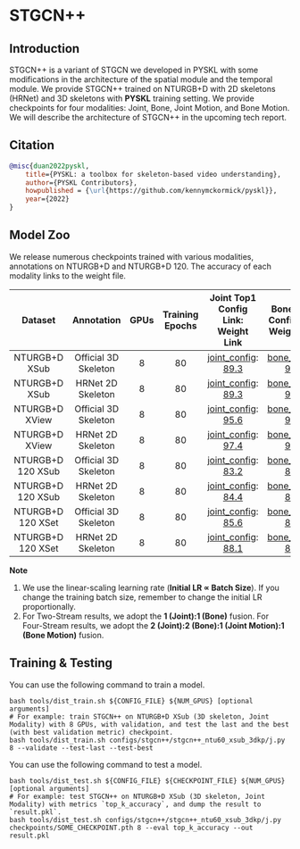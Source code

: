 # STGCN++

## Introduction

STGCN++ is a variant of STGCN we developed in PYSKL with some modifications in the architecture of the spatial module and the temporal module. We provide STGCN++ trained on NTURGB+D with 2D skeletons (HRNet) and 3D skeletons with **PYSKL** training setting. We provide checkpoints for four modalities: Joint, Bone, Joint Motion, and Bone Motion. We will describe the architecture of STGCN++ in the upcoming tech report.

## Citation

```BibTeX
@misc{duan2022pyskl,
    title={PYSKL: a toolbox for skeleton-based video understanding},
    author={PYSKL Contributors},
    howpublished = {\url{https://github.com/kennymckormick/pyskl}},
    year={2022}
}
```

## Model Zoo

We release numerous checkpoints trained with various modalities, annotations on NTURGB+D and NTURGB+D 120. The accuracy of each modality links to the weight file.

| Dataset | Annotation | GPUs | Training Epochs | Joint Top1<br/>Config Link: Weight Link | Bone Top1<br/>Config Link: Weight Link | Joint Motion Top1<br/>Config Link: Weight Link | Bone-Motion Top1<br/>Config Link: Weight Link | Two-Stream Top1 | Four Stream Top1 |
| :---: | :---: | :---: | :---: | :---: | :---: | :---: | :---: | :---: | :---: |
| NTURGB+D XSub | Official 3D Skeleton | 8 | 80 | [joint_config](/configs/stgcn++/stgcn++_ntu60_xsub_3dkp/j.py): [89.3](http://download.openmmlab.com/mmaction/pyskl/ckpt/stgcn++/stgcn++_ntu60_xsub_3dkp/j.pth) | [bone_config](/configs/stgcn++/stgcn++_ntu60_xsub_3dkp/b.py): [90.1](http://download.openmmlab.com/mmaction/pyskl/ckpt/stgcn++/stgcn++_ntu60_xsub_3dkp/b.pth) | [joint_motion_config](/configs/stgcn++/stgcn++_ntu60_xsub_3dkp/jm.py): [87.5](http://download.openmmlab.com/mmaction/pyskl/ckpt/stgcn++/stgcn++_ntu60_xsub_3dkp/jm.pth) | [bone_motion_config](/configs/stgcn++/stgcn++_ntu60_xsub_3dkp/bm.py): [87.3](http://download.openmmlab.com/mmaction/pyskl/ckpt/stgcn++/stgcn++_ntu60_xsub_3dkp/bm.pth) | 91.4 | 92.1 |
| NTURGB+D XSub | HRNet 2D Skeleton | 8 | 80 | [joint_config](/configs/stgcn++/stgcn++_ntu60_xsub_hrnet/j.py): [89.3](http://download.openmmlab.com/mmaction/pyskl/ckpt/stgcn++/stgcn++_ntu60_xsub_hrnet/j.pth) | [bone_config](/configs/stgcn++/stgcn++_ntu60_xsub_hrnet/b.py): [92.3](http://download.openmmlab.com/mmaction/pyskl/ckpt/stgcn++/stgcn++_ntu60_xsub_hrnet/b.pth) | [joint_motion_config](/configs/stgcn++/stgcn++_ntu60_xsub_hrnet/jm.py): [84.0](http://download.openmmlab.com/mmaction/pyskl/ckpt/stgcn++/stgcn++_ntu60_xsub_hrnet/jm.pth) | [bone_motion_config](/configs/stgcn++/stgcn++_ntu60_xsub_hrnet/bm.py): [88.8](http://download.openmmlab.com/mmaction/pyskl/ckpt/stgcn++/stgcn++_ntu60_xsub_hrnet/bm.pth) | 92.8 | 93.2 |
| NTURGB+D XView | Official 3D Skeleton | 8 | 80 | [joint_config](/configs/stgcn++/stgcn++_ntu60_xview_3dkp/j.py): [95.6](http://download.openmmlab.com/mmaction/pyskl/ckpt/stgcn++/stgcn++_ntu60_xview_3dkp/j.pth) | [bone_config](/configs/stgcn++/stgcn++_ntu60_xview_3dkp/b.py): [95.5](http://download.openmmlab.com/mmaction/pyskl/ckpt/stgcn++/stgcn++_ntu60_xview_3dkp/b.pth) | [joint_motion_config](/configs/stgcn++/stgcn++_ntu60_xview_3dkp/jm.py): [94.3](http://download.openmmlab.com/mmaction/pyskl/ckpt/stgcn++/stgcn++_ntu60_xview_3dkp/jm.pth) | [bone_motion_config](/configs/stgcn++/stgcn++_ntu60_xview_3dkp/bm.py): [93.8](http://download.openmmlab.com/mmaction/pyskl/ckpt/stgcn++/stgcn++_ntu60_xview_3dkp/bm.pth) | 96.7 | 97.0 |
| NTURGB+D XView | HRNet 2D Skeleton | 8 | 80 | [joint_config](/configs/stgcn++/stgcn++_ntu60_xview_hrnet/j.py): [97.4](http://download.openmmlab.com/mmaction/pyskl/ckpt/stgcn++/stgcn++_ntu60_xview_hrnet/j.pth) | [bone_config](/configs/stgcn++/stgcn++_ntu60_xview_hrnet/b.py): [97.2](http://download.openmmlab.com/mmaction/pyskl/ckpt/stgcn++/stgcn++_ntu60_xview_hrnet/b.pth) | [joint_motion_config](/configs/stgcn++/stgcn++_ntu60_xview_hrnet/jm.py): [93.4](http://download.openmmlab.com/mmaction/pyskl/ckpt/stgcn++/stgcn++_ntu60_xview_hrnet/jm.pth) | [bone_motion_config](/configs/stgcn++/stgcn++_ntu60_xview_hrnet/bm.py): [95.4](http://download.openmmlab.com/mmaction/pyskl/ckpt/stgcn++/stgcn++_ntu60_xview_hrnet/bm.pth) | 98.4 | 98.5 |
| NTURGB+D 120 XSub | Official 3D Skeleton | 8 | 80 | [joint_config](/configs/stgcn++/stgcn++_ntu120_xsub_3dkp/j.py): [83.2](http://download.openmmlab.com/mmaction/pyskl/ckpt/stgcn++/stgcn++_ntu120_xsub_3dkp/j.pth) | [bone_config](/configs/stgcn++/stgcn++_ntu120_xsub_3dkp/b.py): [85.6](http://download.openmmlab.com/mmaction/pyskl/ckpt/stgcn++/stgcn++_ntu120_xsub_3dkp/b.pth) | [joint_motion_config](/configs/stgcn++/stgcn++_ntu120_xsub_3dkp/jm.py): [80.4](http://download.openmmlab.com/mmaction/pyskl/ckpt/stgcn++/stgcn++_ntu120_xsub_3dkp/jm.pth) | [bone_motion_config](/configs/stgcn++/stgcn++_ntu120_xsub_3dkp/bm.py): [81.5](http://download.openmmlab.com/mmaction/pyskl/ckpt/stgcn++/stgcn++_ntu120_xsub_3dkp/bm.pth) | 87.0 | 87.5 |
| NTURGB+D 120 XSub | HRNet 2D Skeleton | 8 | 80 | [joint_config](/configs/stgcn++/stgcn++_ntu120_xsub_hrnet/j.py): [84.4](http://download.openmmlab.com/mmaction/pyskl/ckpt/stgcn++/stgcn++_ntu120_xsub_hrnet/j.pth) | [bone_config](/configs/stgcn++/stgcn++_ntu120_xsub_hrnet/b.py): [84.8](http://download.openmmlab.com/mmaction/pyskl/ckpt/stgcn++/stgcn++_ntu120_xsub_hrnet/b.pth) | [joint_motion_config](/configs/stgcn++/stgcn++_ntu120_xsub_hrnet/jm.py): [76.4](http://download.openmmlab.com/mmaction/pyskl/ckpt/stgcn++/stgcn++_ntu120_xsub_hrnet/jm.pth) | [bone_motion_config](/configs/stgcn++/stgcn++_ntu120_xsub_hrnet/bm.py): [81.1](http://download.openmmlab.com/mmaction/pyskl/ckpt/stgcn++/stgcn++_ntu120_xsub_hrnet/bm.pth) | 86.4 | 86.4 |
| NTURGB+D 120 XSet | Official 3D Skeleton | 8 | 80 | [joint_config](/configs/stgcn++/stgcn++_ntu120_xset_3dkp/j.py): [85.6](http://download.openmmlab.com/mmaction/pyskl/ckpt/stgcn++/stgcn++_ntu120_xset_3dkp/j.pth) | [bone_config](/configs/stgcn++/stgcn++_ntu120_xset_3dkp/b.py): [87.5](http://download.openmmlab.com/mmaction/pyskl/ckpt/stgcn++/stgcn++_ntu120_xset_3dkp/b.pth) | [joint_motion_config](/configs/stgcn++/stgcn++_ntu120_xset_3dkp/jm.py): [84.3](http://download.openmmlab.com/mmaction/pyskl/ckpt/stgcn++/stgcn++_ntu120_xset_3dkp/jm.pth) | [bone_motion_config](/configs/stgcn++/stgcn++_ntu120_xset_3dkp/bm.py): [83.0](http://download.openmmlab.com/mmaction/pyskl/ckpt/stgcn++/stgcn++_ntu120_xset_3dkp/bm.pth) | 89.1 | 89.8 |
| NTURGB+D 120 XSet | HRNet 2D Skeleton | 8 | 80 | [joint_config](/configs/stgcn++/stgcn++_ntu120_xset_hrnet/j.py): [88.1](http://download.openmmlab.com/mmaction/pyskl/ckpt/stgcn++/stgcn++_ntu120_xset_hrnet/j.pth) | [bone_config](/configs/stgcn++/stgcn++_ntu120_xset_hrnet/b.py): [88.5](http://download.openmmlab.com/mmaction/pyskl/ckpt/stgcn++/stgcn++_ntu120_xset_hrnet/b.pth) | [joint_motion_config](/configs/stgcn++/stgcn++_ntu120_xset_hrnet/jm.py): [82.6](http://download.openmmlab.com/mmaction/pyskl/ckpt/stgcn++/stgcn++_ntu120_xset_hrnet/jm.pth) | [bone_motion_config](/configs/stgcn++/stgcn++_ntu120_xset_hrnet/bm.py): [84.1](http://download.openmmlab.com/mmaction/pyskl/ckpt/stgcn++/stgcn++_ntu120_xset_hrnet/bm.pth) | 90.0 | 90.3 |

**Note**

1. We use the linear-scaling learning rate (**Initial LR ∝ Batch Size**). If you change the training batch size, remember to change the initial LR proportionally.
2. For Two-Stream results, we adopt the **1 (Joint):1 (Bone)** fusion. For Four-Stream results, we adopt the **2 (Joint):2 (Bone):1 (Joint Motion):1 (Bone Motion)** fusion.


## Training & Testing

You can use the following command to train a model.

```shell
bash tools/dist_train.sh ${CONFIG_FILE} ${NUM_GPUS} [optional arguments]
# For example: train STGCN++ on NTURGB+D XSub (3D skeleton, Joint Modality) with 8 GPUs, with validation, and test the last and the best (with best validation metric) checkpoint.
bash tools/dist_train.sh configs/stgcn++/stgcn++_ntu60_xsub_3dkp/j.py 8 --validate --test-last --test-best
```

You can use the following command to test a model.

```shell
bash tools/dist_test.sh ${CONFIG_FILE} ${CHECKPOINT_FILE} ${NUM_GPUS} [optional arguments]
# For example: test STGCN++ on NTURGB+D XSub (3D skeleton, Joint Modality) with metrics `top_k_accuracy`, and dump the result to `result.pkl`.
bash tools/dist_test.sh configs/stgcn++/stgcn++_ntu60_xsub_3dkp/j.py checkpoints/SOME_CHECKPOINT.pth 8 --eval top_k_accuracy --out result.pkl
```
